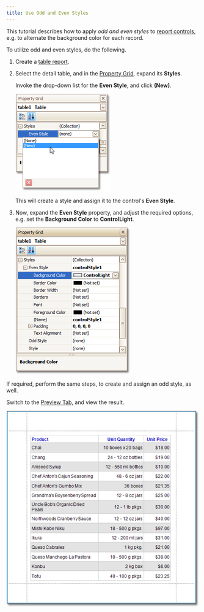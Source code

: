 ```yaml
---
title: Use Odd and Even Styles
---
```

This tutorial describes how to apply _odd and even styles_ to [report controls](../../../../../../interface-elements-for-desktop/articles/report-designer/report-designer-for-winforms/report-designer-reference/report-controls.md), e.g. to alternate the background color for each record.

To utilize odd and even styles, do the following.
1. Create a [table report](../../../../../../interface-elements-for-desktop/articles/report-designer/report-designer-for-winforms/create-reports/report-types/table-report.md).
2. Select the detail table, and in the [Property Grid](../../../../../../interface-elements-for-desktop/articles/report-designer/report-designer-for-winforms/report-designer-reference/report-designer-ui/property-grid.md), expand its **Styles**.
	
	Invoke the drop-down list for the **Even Style**, and click **(New)**.
	
	![RD_HowTo_UseOddEvenStyles_0](../../../../../images/Img8475.png)
	
	This will create a style and assign it to the control's **Even Style**.
3. Now, expand the **Even Style** property, and adjust the required options, e.g. set the **Background Color** to **ControlLight**.
	
	![RD_HowTo_UseOddEvenStyles_1](../../../../../images/Img8476.png)

If required, perform the same steps, to create and assign an odd style, as well.

Switch to the [Preview Tab](../../../../../../interface-elements-for-desktop/articles/report-designer/report-designer-for-winforms/report-designer-reference/report-designer-ui/preview-tab.md), and view the result.

![RD_CreateReports_TableReport_2](../../../../../images/Img8346.png)